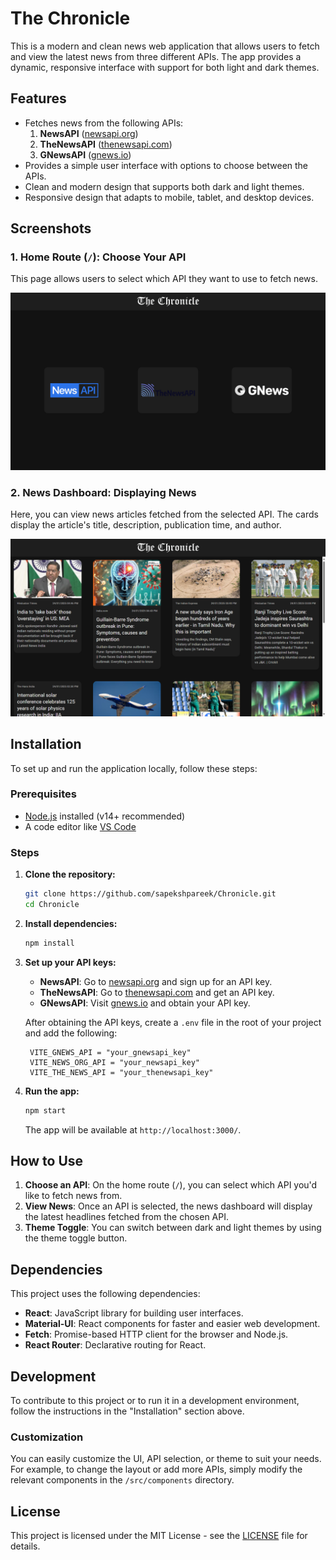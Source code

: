 # The Chronicle

This is a modern and clean news web application that allows users to fetch and view the latest news from three different APIs. The app provides a dynamic, responsive interface with support for both light and dark themes.

## Features

- Fetches news from the following APIs:
  1. **NewsAPI** ([newsapi.org](https://newsapi.org/))
  2. **TheNewsAPI** ([thenewsapi.com](https://thenewsapi.com/))
  3. **GNewsAPI** ([gnews.io](https://gnews.io/))
- Provides a simple user interface with options to choose between the APIs.
- Clean and modern design that supports both dark and light themes.
- Responsive design that adapts to mobile, tablet, and desktop devices.

## Screenshots

### 1. **Home Route (`/`)**: Choose Your API

This page allows users to select which API they want to use to fetch news.

![alt text](image.png)

### 2. **News Dashboard**: Displaying News

Here, you can view news articles fetched from the selected API. The cards display the article's title, description, publication time, and author.

![alt text](image-1.png)

## Installation

To set up and run the application locally, follow these steps:

### Prerequisites
- [Node.js](https://nodejs.org/en/download/) installed (v14+ recommended)
- A code editor like [VS Code](https://code.visualstudio.com/)

### Steps
1. **Clone the repository:**
   ```bash
   git clone https://github.com/sapekshpareek/Chronicle.git
   cd Chronicle
   ```

2. **Install dependencies:**
   ```bash
   npm install
   ```

3. **Set up your API keys:**

   - **NewsAPI**: Go to [newsapi.org](https://newsapi.org/) and sign up for an API key.
   - **TheNewsAPI**: Go to [thenewsapi.com](https://thenewsapi.com/) and get an API key.
   - **GNewsAPI**: Visit [gnews.io](https://gnews.io/) and obtain your API key.

   After obtaining the API keys, create a `.env` file in the root of your project and add the following:

   ```
    VITE_GNEWS_API = "your_gnewsapi_key"
    VITE_NEWS_ORG_API = "your_newsapi_key"
    VITE_THE_NEWS_API = "your_thenewsapi_key"
   ```

4. **Run the app:**
   ```bash
   npm start
   ```

   The app will be available at `http://localhost:3000/`.

## How to Use

1. **Choose an API**: On the home route (`/`), you can select which API you'd like to fetch news from.
2. **View News**: Once an API is selected, the news dashboard will display the latest headlines fetched from the chosen API.
3. **Theme Toggle**: You can switch between dark and light themes by using the theme toggle button.

## Dependencies

This project uses the following dependencies:

- **React**: JavaScript library for building user interfaces.
- **Material-UI**: React components for faster and easier web development.
- **Fetch**: Promise-based HTTP client for the browser and Node.js.
- **React Router**: Declarative routing for React.

## Development

To contribute to this project or to run it in a development environment, follow the instructions in the "Installation" section above.

### Customization

You can easily customize the UI, API selection, or theme to suit your needs. For example, to change the layout or add more APIs, simply modify the relevant components in the `/src/components` directory.

## License

This project is licensed under the MIT License - see the [LICENSE](LICENSE) file for details.
